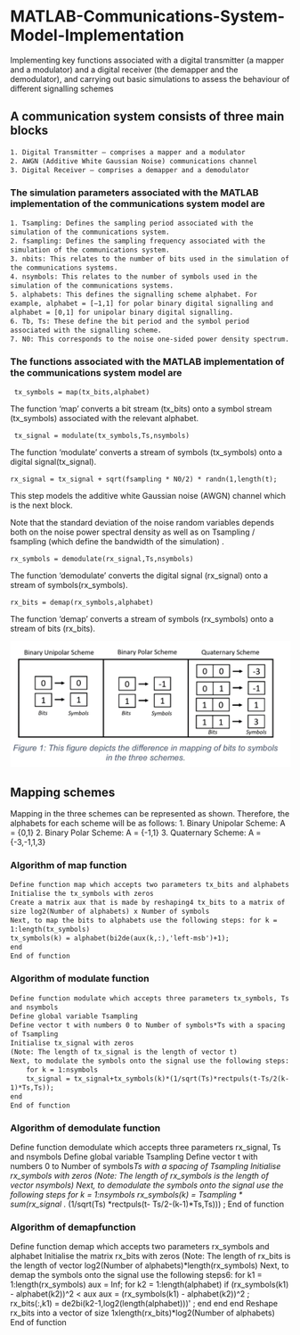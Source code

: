 # MATLAB-Communications-System-Model-Implementation

 Implementing key functions associated with a digital transmitter (a mapper and a modulator) and a digital receiver (the demapper and the demodulator), and carrying out basic simulations to assess the behaviour of different signalling schemes

## A communication system consists of three main blocks

    1. Digital Transmitter – comprises a mapper and a modulator
    2. AWGN (Additive White Gaussian Noise) communications channel
    3. Digital Receiver – comprises a demapper and a demodulator

### The simulation parameters associated with the MATLAB implementation of the communications system model are

    1. Tsampling: Defines the sampling period associated with the simulation of the communications system.
    2. fsampling: Defines the sampling frequency associated with the simulation of the communications system.
    3. nbits: This relates to the number of bits used in the simulation of the communications systems.
    4. nsymbols: This relates to the number of symbols used in the simulation of the communications systems.
    5. alphabets: This defines the signalling scheme alphabet. For example, alphabet = [−1,1] for polar binary digital signalling and alphabet = [0,1] for unipolar binary digital signalling.
    6. Tb, Ts: These define the bit period and the symbol period associated with the signalling scheme.
    7. N0: This corresponds to the noise one-sided power density spectrum.

### The functions associated with the MATLAB implementation of the communications system model are

     tx_symbols = map(tx_bits,alphabet)

The function ‘map’ converts a bit stream (tx_bits) onto a symbol stream (tx_symbols) associated with the relevant alphabet.

     tx_signal = modulate(tx_symbols,Ts,nsymbols)

The function ‘modulate’ converts a stream of symbols (tx_symbols) onto a digital signal(tx_signal).

    rx_signal = tx_signal + sqrt(fsampling * N0/2) * randn(1,length(t);

This step models the additive white Gaussian noise (AWGN) channel which is the next block.

Note that the standard deviation of the noise random variables depends both on the noise power spectral density as well as on Tsampling / fsampling (which define the bandwidth of the simulation) .

    rx_symbols = demodulate(rx_signal,Ts,nsymbols)

The function ‘demodulate’ converts the digital signal (rx_signal) onto a stream of symbols(rx_symbols).

    rx_bits = demap(rx_symbols,alphabet)

The function ‘demap’ converts a stream of symbols (rx_symbols) onto a stream of bits (rx_bits).

![Bit To Symbol Mapping](/Images/BitToSymbolMapping.png)

## Mapping schemes

 Mapping in the three schemes can be represented as shown. Therefore, the alphabets for each scheme will be as follows:
    1. Binary Unipolar Scheme: A = {0,1}
    2. Binary Polar Scheme: A = {-1,1}
    3. Quaternary Scheme: A = {-3,-1,1,3}

### Algorithm of map function

    Define function map which accepts two parameters tx_bits and alphabets
    Initialise the tx_symbols with zeros
    Create a matrix aux that is made by reshaping4 tx_bits to a matrix of size log2(Number of alphabets) x Number of symbols
    Next, to map the bits to alphabets use the following steps: for k = 1:length(tx_symbols)
    tx_symbols(k) = alphabet(bi2de(aux(k,:),'left-msb')+1);
    end
    End of function

### Algorithm of modulate function

    Define function modulate which accepts three parameters tx_symbols, Ts and nsymbols
    Define global variable Tsampling
    Define vector t with numbers 0 to Number of symbols*Ts with a spacing of Tsampling
    Initialise tx_signal with zeros
    (Note: The length of tx_signal is the length of vector t)
    Next, to modulate the symbols onto the signal use the following steps:
        for k = 1:nsymbols
        tx_signal = tx_signal+tx_symbols(k)*(1/sqrt(Ts)*rectpuls(t-Ts/2(k- 1)*Ts,Ts));
    end
    End of function

### Algorithm of demodulate function

Define function demodulate which accepts three parameters rx_signal, Ts and nsymbols
Define global variable Tsampling
Define vector t with numbers 0 to Number of symbols*Ts with a spacing of Tsampling
Initialise rx_symbols with zeros
(Note: The length of rx_symbols is the length of vector nsymbols)
Next, to demodulate the symbols onto the signal use the following steps
    for k = 1:nsymbols
    rx_symbols(k) = Tsampling * sum(rx_signal .* (1/sqrt(Ts) *rectpuls(t- Ts/2-(k-1)*Ts,Ts))) ;
End of function

### Algorithm of demapfunction

Define function demap which accepts two parameters rx_symbols and alphabet
Initialise the matrix rx_bits with zeros
(Note: The length of rx_bits is the length of vector log2(Number of alphabets)*length(rx_symbols)
Next, to demap the symbols onto the signal use the following steps6:
   for k1 = 1:length(rx_symbols)
     aux = Inf;
   for k2 = 1:length(alphabet)
   if (rx_symbols(k1) - alphabet(k2))^2 < aux
   aux = (rx_symbols(k1) - alphabet(k2))^2 ; rx_bits(:,k1) = de2bi(k2-1,log2(length(alphabet)))' ;
   end
  end
end
Reshape rx_bits into a vector of size 1xlength(rx_bits)*log2(Number of alphabets)
End of function
